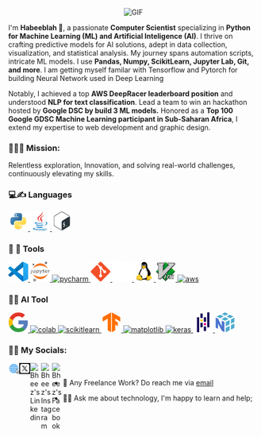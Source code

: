 <p align="center">
  <img alt="GIF" height="100" width="300" src="https://raw.githubusercontent.com/gist/Prince-Shivaram/3ace2c813ca49546f3f5f20cd03a2d3e/raw/6058e76860d16ee29df949da3166b3653959318f/hello.gif" />
</p>

I'm **Habeeblah 👋**, a passionate **Computer Scientist** specializing in **Python for Machine Learning (ML) and Artificial Inteligence (AI)**. I thrive on crafting predictive models for AI solutions, adept in data collection, visualization, and statistical analysis. My journey spans automation scripts, intricate ML models. I use **Pandas, Numpy, ScikitLearn, Jupyter Lab, Git, and more**. I am getting myself familar with Tensorflow and Pytorch for building Neural Network used in Deep Learning

Notably, I achieved a top **AWS DeepRacer leaderboard position** and understood **NLP for text classification**. Lead a team to win an hackathon hosted by **Google DSC by build 3 ML models.** Honored as a **Top 100 Google GDSC Machine Learning participant in Sub-Saharan Africa**, I extend my expertise to web development and graphic design. 

### 👩‍💻💡 Mission:
Relentless exploration, Innovation, and solving real-world challenges, continuously elevating my skills.

### 💻✍️ Languages
<a href="https://www.python.org" target="_blank"> <img src="/images/python-original.svg" alt="python-lang" width="40" height="40"/> </a>
<a href="https://www.java.com/en/" target="_blank"> <img src="/images/java-original.svg" alt="java-lang" width="40" height="40"/> </a>
<a href="https://en.wikipedia.org/wiki/Bash_(Unix_shell)" target="_blank"> <img src="/images/bash-original.svg" alt="bash" width="40" height="40"/> </a>


### 🧰 🔧 Tools
<a href="https://code.visualstudio.com" target="_blank"> <img src="https://github.com/devicons/devicon/blob/master/icons/vscode/vscode-original.svg" alt="vscode" width="40" height="40"/> </a>
<a href="https://jupyter.org/try" target="_blank"> <img src="/images/jupyter-original-wordmark.svg" alt="jupyterlab" width="40" height="40"/> </a>
<a href="https://www.jetbrains.com/pycharm" target="_blank"> <img src="https://resources.jetbrains.com/storage/products/company/brand/logos/PyCharm_icon.svg?_gl=1*1247uew*_ga*NTQ2NTE4ODk1LjE2ODc3MTgwOTI.*_ga_9J976DJZ68*MTY4NzcxODA5MS4xLjEuMTY4NzcxODExMy40NS4wLjA.&_ga=2.37694048.1980823379.1687718092-546518895.1687718092" alt="pycharm" width="40" height="40"/> </a>
<a href="https://git-scm.com" target="_blank"> <img src="https://github.com/devicons/devicon/blob/master/icons/git/git-original.svg" alt="git" width="40" height="40"/> </a>
<a href="https://github.com" target="_blank"> <img src="https://github.com/ralphcajipe/ralphcajipe/blob/main/images/github.png" alt="github" width="40" height="40"/> </a>
<a href="https://www.linux.org" target="_blank"> <img src="https://github.com/devicons/devicon/blob/master/icons/linux/linux-original.svg" alt="linux" width="40" height="40"/> </a>
<a href="https://www.vim.org" target="_blank"> <img src="https://github.com/devicons/devicon/blob/master/icons/vim/vim-original.svg" alt="vim" width="40" height="40"/> </a>
<a href="https://aws.amazon.com" target="_blank"> <img src="https://upload.wikimedia.org/wikipedia/commons/9/93/Amazon_Web_Services_Logo.svg" alt="aws" width="40" height="40"/> </a>

### 🧠🤖 AI Tool
<a href="https://google.com" target="_blank"> <img src="/images/google-original.svg" alt="google-search" width="40" height="40"/> </a>
<a href="https://colab.research.google.com" target="_blank"> <img src="https://colab.research.google.com/img/colab_favicon_256px.png" alt="colab" width="40" height="40"/> </a>
<a href="https://scikit-learn.org/stable" target="_blank"> <img src="https://upload.wikimedia.org/wikipedia/commons/0/05/Scikit_learn_logo_small.svg" alt="scikitlearn" width="40" height="40"/> </a>
<a href="https://www.tensorflow.org/" target="_blank"> <img src="https://github.com/devicons/devicon/blob/master/icons/tensorflow/tensorflow-original.svg" alt="tensorflow" width="40" height="40"/> </a>
<a href="https://matplotlib.org" target="_blank"> <img src="https://upload.wikimedia.org/wikipedia/commons/0/01/Created_with_Matplotlib-logo.svg" alt="matplotlib" width="40" height="40"/> </a>
<a href="https://keras.io" target="_blank"> <img src="https://upload.wikimedia.org/wikipedia/commons/a/ae/Keras_logo.svg" alt="keras" width="40" height="40"/> </a>
<a href="https://pandas.pydata.org" target="_blank"> <img src="https://github.com/devicons/devicon/blob/master/icons/pandas/pandas-original.svg" alt="pandas" width="40" height="40"/> </a>
<a href="https://numpy.org" target="_blank"> <img src="https://github.com/devicons/devicon/blob/master/icons/numpy/numpy-original.svg" alt="numpy" width="40" height="40"/> </a>

### 📱🌐 My Socials: 
<a href="https://bheez.netlify.app">
  <img align="left" alt="Bheez's Website" width="22px" src="/images/website-icon.png" />
</a> 
<a href="https://twitter.com/HAberejo">
  <img align="left" alt="Bheez's X" width="22px" src="/images/twitterx-icon.svg" />
</a>
<a href="https://www.linkedin.com/in/habeeblah-aberejo-572109179"> <img align="left" alt="Bheez's Linkedin" width="22px" src="https://cdn-icons-png.flaticon.com/512/174/174857.png"/>
</a>
<a href="https://www.instagram.com/_holardipupo/"><img align="left" alt="Bheez's Instagram" width="22px" src="https://upload.wikimedia.org/wikipedia/commons/thumb/e/e7/Instagram_logo_2016.svg/768px-Instagram_logo_2016.svg.png" />
</a>
<a href="https://www.facebook.com/Aberejo.Habeeblah.Oladipupo/"><img align="left" alt="Bheez's Facebook" width="22px" src="https://raw.githubusercontent.com/obakriad/obakriad/master/assets/icons/facebook.svg" />
</a>
</a> 

<br/>

- 💼 Any Freelance Work? Do reach me via [email](mailto:habeeblahaberejo01@gmail.com)

- 💬🤝 Ask me about technology, I'm happy to learn and help;
<p align="left">
<br/>
<!--
### ⭐ RELEVANT CERTIFICATIONS

* [Advanced Learning Algorithms (DeepLearning.AI & Stanford University)](https://www.coursera.org/account/accomplishments/certificate/9TKKNUDQQ8AE)
* [Supervised Machine Learning: Regression and Classification (DeepLearning.AI & Stanford University)](https://www.coursera.org/account/accomplishments/certificate/4P5HTS445C9U)
* [CS50's Introduction to Computer Science (Harvard University)](https://certificates.cs50.io/adc2f033-16f9-4d58-bd33-f48431c2a92e.pdf?size=letter)
* [CS50 Python (Harvard University)](https://certificates.cs50.io/a2df9b8d-b01a-46f4-bca2-25d9082c8c33.pdf?size=letter)
* [Machine Learning with Python (freeCodeCamp)](https://www.freecodecamp.org/certification/ralphcajipe/machine-learning-with-python-v7)
* [AI For Everyone (deeplearning.ai - Coursera)](https://www.coursera.org/account/accomplishments/certificate/KAVAW28N32DQ)
* [Certified IT Specialist - Python](https://www.credly.com/badges/3c723206-75b7-4689-80d0-454bc03ad6ab)
* [Artificial Intelligence Foundations: Machine Learning (LinkedIn Learning)](https://drive.google.com/file/d/1zRBmMjQUZtSX5DwyFtoOdKy3jgO233nn/view)
* [Become a Machine Learning Specialist (LinkedIn Learning)](https://drive.google.com/file/d/1O7Xs4v7fXaz0qpkW89MvNPJIcGSouB6o/view) -->
<!--
 I have obtained other certifications from 2018 to the present, including those for Python, Data Analytics, Java, IoT, DevNet, and PowerPoint.
<!--
### 📚My education

My foundation for writing clean software roots in books and courses from leaders of specific topics. While formal education is important, I've found that it's often not enough to achieve my goals. That's why I spend a lot of time outside of school working on practical, real-world projects that help me put my abilities to use.
<!--
**- BACHELOR OF SCIENCE (B.S.), COMPUTER SCIENCE**

_Software Engineering Specialization. FEU Institute of Technology, Philippines. 2019 - Present_

**- BACHELOR OF SCIENCE (B.S.), COMPUTER SCIENCE**

_Wesleyan University-Philippines, Philippines. 2018 - 2019_

**Coursework:** Software Applications, Computer Programming, Web Development, Living in the IT Era
-->
<!--

<!--
Hi, I'm<strong>  Aberejo Habeeblah O. </strong> But also known by my a nick <strong> BHEEZ</strong>. 
I am a skilled Python enthusiast proficient in crafting intelligent solutions. My journey includes creating automation scripts and intricate machine learning models. I've learnt and worked with Python, along with frameworks like Pandas, Numpy, ScikitLearn with tools like Jupyter Lab, Git and more, to gather experience and build solutions.

<!--
One highlight was my adventure with AWS DeepRacer, where I create and refine a reinforcement models for a self driven car, which maintained a top position on the AWS Deepracer leaderboard. Another moments was building a machine learning model for text classification using cutting-edge NLP techniques. 
<br/>
I am also proud to be recognized as a Top 100 participant in the <strong>Machine Learning track by Google GDSC in Sub-Saharan Africa.</strong> Beyond my technical skills, I have ventured into web development and graphic/brand design. My mission is to continue exploring, innovating, and contributing to real-world problems, consistently pushing my skills and knowledge to new heights.

<img align="right" alt="GIF" src="https://c.tenor.com/2uyENRmiUt0AAAAC/coding.gif" width="200" />
<br/>
<br/>

#### Languages and Tools:

<br/>

<code><img height="25" src="https://raw.githubusercontent.com/github/explore/80688e429a7d4ef2fca1e82350fe8e3517d3494d/topics/python/python.png"></code>
<code><img height="20" src="https://avatars.githubusercontent.com/u/27804?s=200&v=4"></code>
<code><img height="20" src="https://raw.githubusercontent.com/github/explore/80688e429a7d4ef2fca1e82350fe8e3517d3494d/topics/html/html.png"></code>
<code><img height="20" src="https://raw.githubusercontent.com/github/explore/80688e429a7d4ef2fca1e82350fe8e3517d3494d/topics/css/css.png"></code>
<code><img height="20" src="https://raw.githubusercontent.com/github/explore/80688e429a7d4ef2fca1e82350fe8e3517d3494d/topics/javascript/javascript.png"></code>
<code><img height="20" src="https://raw.githubusercontent.com/github/explore/80688e429a7d4ef2fca1e82350fe8e3517d3494d/topics//fortran/fortran.psng"></code>
<code><img height="20" src="https://raw.githubusercontent.com/github/explore/f3e22f0dca2be955676bc70d6214b95b13354ee8/topics/c/c.png"></code>

<code><img height="20" src="https://raw.githubusercontent.com/github/explore/80688e429a7d4ef2fca1e82350fe8e3517d3494d/topics/git/git.png"></code>


[comment]: <> (<code><img height="20" src="https://raw.githubusercontent.com/github/explore/80688e429a7d4ef2fca1e82350fe8e3517d3494d/topics/angular/angular.png"></code>)

[comment]: <> (<code><img height="20" src="https://raw.githubusercontent.com/github/explore/80688e429a7d4ef2fca1e82350fe8e3517d3494d/topics/react/react.png"></code>)
</p>
<br/><br/><br/><br/><br/><br/><br/>
<!-- <p align="center">
  <strong>If you like what I do, maybe consider buying me a coffee/tea 🥺👉👈</strong>
  <br />
  <a href="https://www.buymeacoffee.com" target="_blank"><img alt="Buy Me A Coffee" width="150" src="https://cdn.buymeacoffee.com/buttons/v2/default-red.png"></a>
</p> -->
<br />
<!-- <p align="center"><strong>📈 My github stats</strong></p>
<p align="center"> <img src="https://github-readme-stats.vercel.app/api?username=iamfoysal&show_icons=true&theme=gotham" alt="imfoysal" />
<p align="center"><img  src="https://github-readme-streak-stats.herokuapp.com/?user=iamfoysal&show_icons=true&theme=gotham" alt="iamfoysal" /></p>
<p align="center"><img width="50%" src="https://github-readme-stats.vercel.app/api/top-langs?username=iamfoysal&theme=gotham" alt="iamfoysal"/></p> 
<p align="center"> <a href="https://github.com/ryo-ma/github-profile-trophy">
 <img align="center" src="https://github-profile-trophy.vercel.app/?username=iamfoysal" alt="iamfoysal"/></a> </p> -->
 

